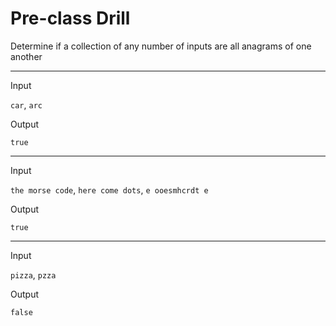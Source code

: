# Pre-class Drill

Determine if a collection of any number of inputs are all anagrams of one another

---

Input

`car`, `arc`

Output

`true`

---

Input

`the morse code`, `here come dots`, `e ooesmhcrdt e`

Output

`true`

---

Input

`pizza`, `pzza`

Output

`false`
